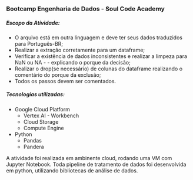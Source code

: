 ### Bootcamp Engenharia de Dados - Soul Code Academy

##### Escopo da Atividade:

- O arquivo está em outra linguagem e deve ter seus dados traduzidos para Português-BR;
- Realizar a extração corretamente para um dataframe;
- Verificar a existência de dados inconsistentes e realizar a limpeza para NaN ou NA - - explicando o porque da decisão;
- Realizar o drop(se necessário) de colunas do dataframe realizando o comentário do porque da exclusão; 
- Todos os passos devem ser comentados.

##### Tecnologias utilizadas:

- Google Cloud Platform
  - Vertex AI - Workbench
  - Cloud Storage
  - Compute Engine
- Python
  - Pandas
  - Pandera
 
A atividade foi realizada em ambinente cloud, rodando uma VM com Jupyter Notebook. Toda pipeline de tratamento de dados foi desenvolvida em python, utilizando bibliotecas de análise de dados.
